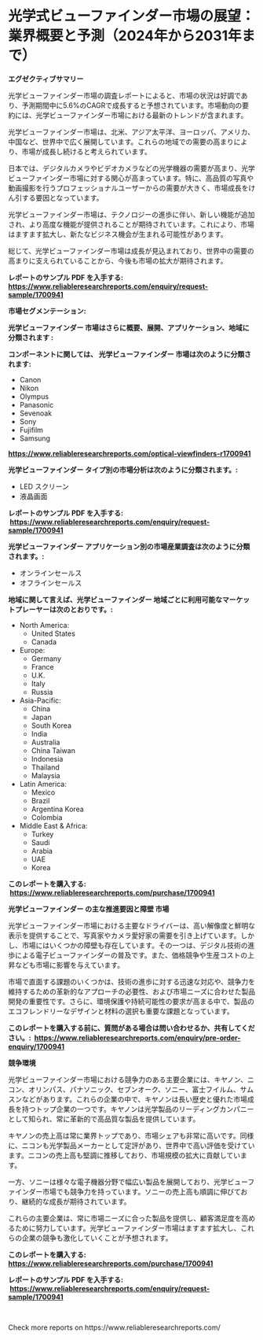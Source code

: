 <p><h1>光学式ビューファインダー市場の展望：業界概要と予測（2024年から2031年まで）</h1></p><p><strong>エグゼクティブサマリー</strong></p>
<p><p>光学ビューファインダー市場の調査レポートによると、市場の状況は好調であり、予測期間中に5.6%のCAGRで成長すると予想されています。市場動向の要約には、光学ビューファインダー市場における最新のトレンドが含まれます。</p><p>光学ビューファインダー市場は、北米、アジア太平洋、ヨーロッパ、アメリカ、中国など、世界中で広く展開しています。これらの地域での需要の高まりにより、市場が成長し続けると考えられています。</p><p>日本では、デジタルカメラやビデオカメラなどの光学機器の需要が高まり、光学ビューファインダー市場に対する関心が高まっています。特に、高品質の写真や動画撮影を行うプロフェッショナルユーザーからの需要が大きく、市場成長をけん引する要因となっています。</p><p>光学ビューファインダー市場は、テクノロジーの進歩に伴い、新しい機能が追加され、より高度な機能が提供されることが期待されています。これにより、市場はますます拡大し、新たなビジネス機会が生まれる可能性があります。</p><p>総じて、光学ビューファインダー市場は成長が見込まれており、世界中の需要の高まりに支えられていることから、今後も市場の拡大が期待されます。</p></p>
<p><strong>レポートのサンプル PDF を入手する: <a href="https://www.reliableresearchreports.com/enquiry/request-sample/1700941">https://www.reliableresearchreports.com/enquiry/request-sample/1700941</a></strong></p>
<p><strong>市場セグメンテーション:</strong></p>
<p><strong> 光学ビューファインダー 市場はさらに概要、展開、アプリケーション、地域に分類されます :</strong></p>
<p><strong>コンポーネントに関しては、 光学ビューファインダー 市場は次のように分類されます: &nbsp;</strong></p>
<p><ul><li>Canon</li><li>Nikon</li><li>Olympus</li><li>Panasonic</li><li>Sevenoak</li><li>Sony</li><li>Fujifilm</li><li>Samsung</li></ul></p>
<p><strong><a href="https://www.reliableresearchreports.com/optical-viewfinders-r1700941">https://www.reliableresearchreports.com/optical-viewfinders-r1700941</a></strong></p>
<p><strong> 光学ビューファインダー タイプ別の市場分析は次のように分類されます。:</strong></p>
<p><ul><li>LED スクリーン</li><li>液晶画面</li></ul></p>
<p><strong>レポートのサンプル PDF を入手する: &nbsp;<a href="https://www.reliableresearchreports.com/enquiry/request-sample/1700941">https://www.reliableresearchreports.com/enquiry/request-sample/1700941</a></strong></p>
<p><strong> 光学ビューファインダー アプリケーション別の市場産業調査は次のように分類されます。:</strong></p>
<p><ul><li>オンラインセールス</li><li>オフラインセールス</li></ul></p>
<p><strong>地域に関して言えば、光学ビューファインダー 地域ごとに利用可能なマーケットプレーヤーは次のとおりです。:</strong></p>
<p><ul>
    <li>
        North America:
        <ul>
            <li>United States</li>
            <li>Canada</li>
        </ul>
    </li>
    <li>
        Europe:
        <ul>
            <li>Germany</li>
            <li>France</li>
            <li>U.K.</li>
            <li>Italy</li>
            <li>Russia</li>
        </ul>
    </li>
    <li>
        Asia-Pacific:
        <ul>
            <li>China</li>
            <li>Japan</li>
            <li>South Korea</li>
            <li>India</li>
            <li>Australia</li>
            <li>China Taiwan</li>
            <li>Indonesia</li>
            <li>Thailand</li>
            <li>Malaysia</li>
        </ul>
    </li>
    <li>
        Latin America:
        <ul>
            <li>Mexico</li>
            <li>Brazil</li>
            <li>Argentina Korea</li>
            <li>Colombia</li>
        </ul>
    </li>
    <li>
        Middle East & Africa:
        <ul>
            <li>Turkey</li>
            <li>Saudi</li>
            <li>Arabia</li>
            <li>UAE</li>
            <li>Korea</li>
        </ul>
    </li>
    </ul></p>
<p><strong>このレポートを購入する: &nbsp;<a href="https://www.reliableresearchreports.com/purchase/1700941">https://www.reliableresearchreports.com/purchase/1700941</a></strong></p>
<p><strong>光学ビューファインダー の主な推進要因と障壁 市場</strong></p>
<p><p>光学ビューファインダー市場における主要なドライバーは、高い解像度と鮮明な表示を提供することで、写真家やカメラ愛好家の需要を引き上げています。しかし、市場にはいくつかの障壁も存在しています。その一つは、デジタル技術の進歩による電子ビューファインダーの普及です。また、価格競争や生産コストの上昇なども市場に影響を与えています。</p><p>市場で直面する課題のいくつかは、技術の進歩に対する迅速な対応や、競争力を維持するための革新的なアプローチの必要性、および市場ニーズに合わせた製品開発の重要性です。さらに、環境保護や持続可能性の要求が高まる中で、製品のエコフレンドリーなデザインと材料の選択も重要な課題となっています。</p></p>
<p><strong>このレポートを購入する前に、質問がある場合は問い合わせるか、共有してください。:&nbsp; <a href="https://www.reliableresearchreports.com/enquiry/pre-order-enquiry/1700941">https://www.reliableresearchreports.com/enquiry/pre-order-enquiry/1700941</a></strong></p>
<p><strong>競争環境</strong></p>
<p><p>光学ビューファインダー市場における競争力のある主要企業には、キヤノン、ニコン、オリンパス、パナソニック、セブンオーク、ソニー、富士フイルム、サムスンなどがあります。これらの企業の中で、キヤノンは長い歴史と優れた市場成長を持つトップ企業の一つです。キヤノンは光学製品のリーディングカンパニーとして知られ、常に革新的で高品質な製品を提供しています。</p><p>キヤノンの売上高は常に業界トップであり、市場シェアも非常に高いです。同様に、ニコンも光学製品メーカーとして定評があり、世界中で高い評価を受けています。ニコンの売上高も堅調に推移しており、市場規模の拡大に貢献しています。</p><p>一方、ソニーは様々な電子機器分野で幅広い製品を展開しており、光学ビューファインダー市場でも競争力を持っています。ソニーの売上高も順調に伸びており、継続的な成長が期待されています。</p><p>これらの主要企業は、常に市場ニーズに合った製品を提供し、顧客満足度を高めるために努力しています。光学ビューファインダー市場はますます拡大し、これらの企業の競争も激化していくことが予想されます。</p></p>
<p><strong>このレポートを購入する: &nbsp; <a href="https://www.reliableresearchreports.com/purchase/1700941">https://www.reliableresearchreports.com/purchase/1700941</a></strong></p>
<p><strong>レポートのサンプル PDF を入手する: &nbsp;<a href="https://www.reliableresearchreports.com/enquiry/request-sample/1700941">https://www.reliableresearchreports.com/enquiry/request-sample/1700941</a></strong><strong></strong></p>
<p>&nbsp;</p>
<p>Check more reports on https://www.reliableresearchreports.com/</p>